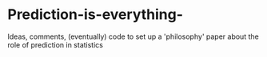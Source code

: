 # Prediction-is-everything-
Ideas, comments, (eventually) code to set up a 'philosophy' paper about the role of prediction in statistics 
